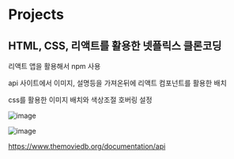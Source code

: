 # Projects

## HTML, CSS, 리액트를 활용한 넷플릭스 클론코딩


리액트 앱을 활용해서 npm 사용

api 사이트에서 이미지, 설명등을 가져온뒤에 리액트 컴포넌트를 활용한 배치

css를 활용한 이미지 배치와 색상조절 호버링 설정


![image](https://user-images.githubusercontent.com/89787182/223944504-d1f7bd09-5c75-4900-9828-30fdf05a75bc.png)

![image](https://user-images.githubusercontent.com/89787182/223944686-34c3e7a2-47d6-43a0-80fe-6e4adf48e7ec.png)




https://www.themoviedb.org/documentation/api
